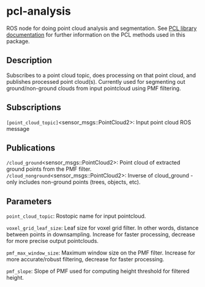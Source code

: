 # pcl-analysis
ROS node for doing point cloud analysis and segmentation. See [PCL library documentation](https://pcl.readthedocs.io/projects/tutorials/en/pcl-1.11.0/) for further information on the PCL methods used in this package. 

## Description
Subscribes to a point cloud topic, does processing on that point cloud, and publishes processed point cloud(s). Currently used for segmenting out ground/non-ground clouds from input pointcloud using PMF filtering. 

## Subscriptions
`[point_cloud_topic]`<sensor_msgs::PointCloud2>: Input point cloud ROS message

## Publications
`/cloud_ground`<sensor_msgs::PointCloud2>: Point cloud of extracted ground points from the PMF filter.
`/cloud_nonground`<sensor_msgs::PointCloud2>: Inverse of cloud_ground - only includes non-ground points (trees, objects, etc).

## Parameters

`point_cloud_topic`: Rostopic name for input pointcloud.

`voxel_grid_leaf_size`: Leaf size for voxel grid filter. In other words, distance between points in downsampling. Increase for faster processing, decrease for more precise output pointclouds. 

`pmf_max_window_size`: Maximum window size on the PMF filter. Increase for more accurate/robust filtering, decrease for faster processing. 

`pmf_slope`: Slope of PMF used for computing height threshold for filtered height.
